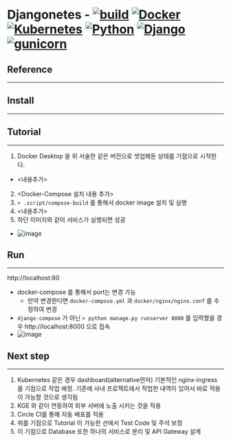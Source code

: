 
# **Djangonetes** - [![build](https://circleci.com/gh/jaehwankim07120/djangonetes.svg?style=shield&circle-token=4d691bd2b328bdb794976d6897bc04be89cb7536)](https://app.circleci.com/gh/jaehwankim07120/djangonetes) [![Docker](https://img.shields.io/badge/Docker-20.1.2-brightgreen.svg)]() [![Kubernetes](https://img.shields.io/badge/Kubernetes-1.19.3-brightgreen.svg)]() [![Python](https://img.shields.io/badge/python-3.6-brightgreen.svg)](https://www.python.org/downloads/release/python-367/) [![Django](https://img.shields.io/badge/Django-3.1.7-brightgreen.svg)](https://docs.djangoproject.com/en/3.1/intro/install/) [![gunicorn](https://img.shields.io/badge/gunicorn-20.0.4-brightgreen.svg)]()

## **Reference**
---

## **Install**
---

## **Tutorial**
---
1. Docker Desktop 을 위 서술한 같은 버전으로 셋업해둔 상태를 기점으로 시작한다.
  - <내용추가>
2. <Docker-Compose 설치 내용 추가>
3. `> .script/compose-build` 를 통해서 docker image 설치 및 실행
4. <내용추가>
5. 하단 이미지와 같이 서비스가 실행되면 성공
 - ![image](https://user-images.githubusercontent.com/36470472/110159422-073d8600-7e2e-11eb-9796-866605281333.png)

## **Run**
---
  http://localhost:80
  - docker-compose 를 통해서 port는 변경 가능
    - 만약 변경한다면 `docker-compose.yml` 과 `docker/nginx/nginx.conf` 를 수정하여 변경
  - `django-compose` 가 아닌 `> python manage.py runserver 8000` 를 입력했을 경우 http://localhost:8000 으로 접속
  - ![image](https://user-images.githubusercontent.com/36470472/110161602-f17d9000-7e30-11eb-96ee-71e77b7755c9.png)

## **Next step**
---
1. Kubernetes 같은 경우 dashboard(alternative먼저) 기본적인 nginx-ingress 를 기점으로 작업 예정. 기존에 사내 프로젝트에서 작업한 내역이 있어서 바로 적용이 가능할 것으로 생각됨
2. KGE 와 같이 연동하여 외부 서버에 노출 시키는 것을 적용
3. Circle CI를 통해 자동 배포를 적용
4. 위를 기점으로 Tutorial 이 가능한 선에서 Test Code 및 주석 보정
5. 이 기점으로 Database 또한 하나의 서비스로 분리 및 API Gateway 설계
